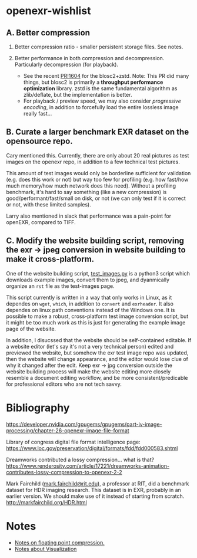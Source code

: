 # openexr-wishlist

## A. Better compression

1. Better compression ratio - smaller persistent storage files. See notes.
2. Better performance in both compression and decompression. Particularly decompression (for playback).

    - See the recent [PR!1604](https://github.com/AcademySoftwareFoundation/openexr/pull/1604) for the blosc2+zstd.
    Note: This PR did many things, but blosc2 is primarily a **throughput performance optimization** library. zstd is the same fundamental algorithm as zlib/deflate, but the implementation is better.
    - For playback / preview speed, we may also consider _progressive encoding_, in addition to forcefully load the entire lossless image really fast...

## B. Curate a larger benchmark EXR dataset on the opensource repo.

Cary mentioned this. Currently, there are only about 20 real pictures as test images on the openexr repo, in addition to a few technical test pictures. 

This amount of test images would only be borderline sufficient for validation (e.g. does this work or not) but way too few for profiling (e.g. how fast/how much memory/how much network does this need).
Without a profiling benchmark, it's hard to say something (like a new compression) is good/performant/fast/small on disk, or not (we can only test if it is correct or not, with these limited samples).

Larry also mentioned in slack that performance was a pain-point for openEXR, compared to TIFF.

## C. Modify the website building script, removing the exr &rarr; jpeg conversion in website building to make it cross-platform.

One of the website building script, [test_images.py](https://github.com/AcademySoftwareFoundation/openexr/blob/e571107f1ee340bbb1b48e1a76f2e8c8f46d04c1/website/scripts/test_images.py) is a python3 script which downloads example images, convert them to jpeg, and dyanmically organize an `rst` file as the test-images page.

This script currently is written in a way that only works in Linux, as it dependes on `wget`, `which`, in addition to `convert` and `exrheader`.
It also dependes on linux path conventions instead of the Windows one. 
It is possible to make a robust, cross-platform test image conversion script, but it might be too much work as this is just for generating the example image page of the website.

In addition, I disucssed that the website should be self-contained editable. 
If a website editor (let's say it's not a very technical person) edited and previewed the website, but somehow the exr test image repo was updated, then the website will change appearance, and the editor would lose clue of why it changed after the edit.
Keep exr &rarr; jpg conversion outside the website building process will make the website editing more closely resemble a document editing workflow, and be more consistent/predicable for professional editors who are not tech savvy.

# Bibliography
https://developer.nvidia.com/gpugems/gpugems/part-iv-image-processing/chapter-26-openexr-image-file-format

Library of congress digital file format intelligence page:
https://www.loc.gov/preservation/digital/formats/fdd/fdd000583.shtml

Dreamworks contributed a lossy compression... what is that?
https://www.renderosity.com/article/17221/dreamworks-animation-contributes-lossy-compression-to-openexr-2-2

Mark Fairchild (mark.fairchild@rit.edu), a professor at RIT, did a benchmark dataset for HDR imaging research. This dataset is in EXR, probably in an earlier version. We should make use of it instead of starting from scratch.
http://markfairchild.org/HDR.html



# Notes

- [Notes on floating point compression.](docs/compression.md)
- [Notes about Visualization](docs/visualization.md)
